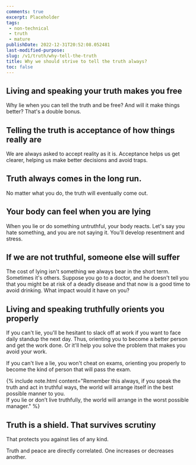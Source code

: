 ```yaml
---
comments: true
excerpt: Placeholder 
tags:
 - non-technical
 - truth
 - mature
publishDate: 2022-12-31T20:52:08.052481
last-modified-purpose:
slug: /v1/truth/why-tell-the-truth
title: Why we should strive to tell the truth always?
toc: false
---
```


## **Living and speaking your truth makes you free**

Why lie when you can tell the truth and be free? And will it make things better? That's a double bonus.

## **Telling the truth is acceptance of how things really are**

We are always asked to accept reality as it is. Acceptance helps us get clearer, helping us make better decisions and avoid traps.

## **Truth always comes in the long run.**

No matter what you do, the truth will eventually come out.

## **Your body can feel when you are lying**

When you lie or do something untruthful, your body reacts. Let's say you hate something, and you are not saying it. You'll develop resentment and stress.

## **If we are not truthful, someone else will suffer**

The cost of lying isn't something we always bear in the short term. Sometimes it's others. Suppose you go to a doctor, and he doesn't tell you that you might be at risk of a deadly disease and that now is a good time to avoid drinking. What impact would it have on you?

## **Living and speaking truthfully orients you properly**

If you can't lie, you'll be hesitant to slack off at work if you want to face daily standup the next day. Thus, orienting you to become a better person and get the work done. Or it'll help you solve the problem that makes you avoid your work.

If you can't live a lie, you won't cheat on exams, orienting you properly to become the kind of person that will pass the exam.

{% include note.html content="Remember this always, if you speak the truth and act in truthful ways, the world will arrange itself in the best possible manner to you.<br> If you lie or don’t live truthfully, the world will arrange in the worst possible manager." %}

## **Truth is a shield. That survives scrutiny**

That protects you against lies of any kind.

Truth and peace are directly correlated. One increases or decreases another.
